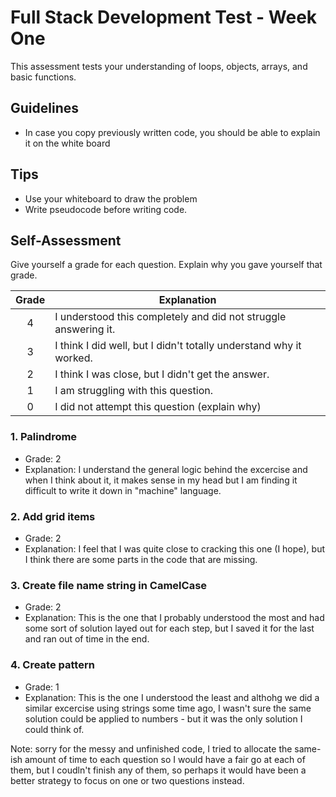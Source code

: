 # Full Stack Development Test - Week One

This assessment tests your understanding of loops, objects, arrays, and basic functions.

## Guidelines

- In case you copy previously written code, you should be able to explain it on the white board

## Tips

- Use your whiteboard to draw the problem
- Write pseudocode before writing code.

## Self-Assessment

Give yourself a grade for each question. Explain why you gave yourself that grade.

| Grade  | Explanation              |
| :----: | -------------------------|
|   4    | I understood this completely and did not struggle answering it.    |
|   3    | I think I did well, but I didn't totally understand why it worked. |
|   2    | I think I was close, but I didn't get the answer. |
|   1    | I am struggling with this question. |
|   0    | I did not attempt this question (explain why) |

### 1. Palindrome

- Grade: 2
- Explanation: I understand the general logic behind the excercise and when I think about it, 
it makes sense in my head but I am finding it difficult to write it down in "machine" language.

### 2. Add grid items

- Grade: 2
- Explanation: I feel that I was quite close to cracking this one (I hope), but I think there are some parts in the code that
are missing.

### 3. Create file name string in CamelCase

- Grade: 2
- Explanation: This is the one that I probably understood the most and had some sort of solution layed out for each step, 
but I saved it for the last and ran out of time in the end.

### 4. Create pattern

- Grade: 1
- Explanation: This is the one I understood the least and althohg we did a similar excercise using strings some time ago,
I wasn't sure the same solution could be applied to numbers - but it was the only solution I could think of.

Note: sorry for the messy and unfinished code, I tried to allocate the same-ish amount of time to each question
so I would have a fair go at each of them, but I coudln't finish any of them, so perhaps it would have been a better strategy
to focus on one or two questions instead.